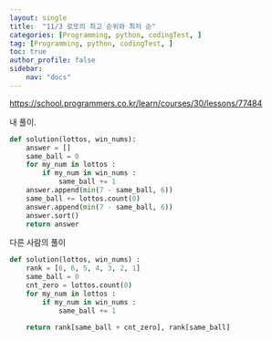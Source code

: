 ```yaml
---
layout: single
title:  "11/3 로또의 최고 순위와 최저 순"
categories: [Programming, python, codingTest, ]
tag: [Programming, python, codingTest, ]
toc: true
author_profile: false
sidebar:
    nav: "docs"
---
```




https://school.programmers.co.kr/learn/courses/30/lessons/77484 



내 풀이.

```python
def solution(lottos, win_nums):
    answer = []
    same_ball = 0
    for my_num in lottos :
        if my_num in win_nums :
            same_ball += 1
    answer.append(min(7 - same_ball, 6))
    same_ball += lottos.count(0)
    answer.append(min(7 - same_ball, 6))
    answer.sort()
    return answer
```



다른 사람의 풀이

```python
def solution(lottos, win_nums) :
    rank = [6, 6, 5, 4, 3, 2, 1]
    same_ball = 0
    cnt_zero = lottos.count(0)
    for my_num in lottos :
        if my_num in win_nums :
            same_ball += 1
            
	return rank[same_ball + cnt_zero], rank[same_ball]
```

